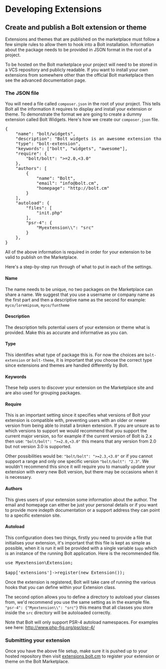 # Developing Extensions

## Create and publish a Bolt extension or theme

Extensions and themes that are published on the marketplace must follow a few simple rules to allow them to hook into a Bolt installation. Information about the package needs to be provided in JSON format in the root of a project. 

To be hosted on the Bolt marketplace your project will need to be stored in a VCS repository and publicly readable. If you want to install your own extensions from somewhere other than the official Bolt marketplace then see the advanced documentation page.

### The JSON file

You will need a file called `composer.json` in the root of your project. This tells Bolt all the information it requires to display and install your extension or theme. To demonstrate the format we are going to create a dummy extension called Bolt Widgets. Here's how we create our `composer.json` file.

<pre class="brush: js">
{
    "name": "bolt/widgets",
    "description": "Bolt widgets is an awesome extension that features widgets on your website",
    "type": "bolt-extension",
    "keywords": ["bolt", "widgets", "awesome"],
    "require": {
        "bolt/bolt": "&gt;=2.0,&lt;3.0"
    },
    "authors": [
        {
            "name": "Bolt",
            "email": "info@bolt.cm",
            "homepage": "http://bolt.cm"
        }
    ],
    "autoload": {
        "files": [
            "init.php"
        ],
        "psr-4": {
            "Myextension\\": "src"
        }
    },
}
</pre>


All of the above information is required in order for your extension to be valid to publish on the Marketplace.

Here's a step-by-step run through of what to put in each of the settings.

#### Name
The name needs to be unique, no two packages on the Marketplace can share a name. We suggest that you use a username or company name as the first part and then a descriptive name as the second for example: `myco/loremipsum`, `myco/funtheme`

#### Description
The description tells potential users of your extension or theme what is provided. Make this as accurate and informative as you can.

#### Type
This identifies what type of package this is. For now the choices are `bolt-extension` or `bolt-theme`, it is important that you choose the correct type since extensions and themes are handled differently by Bolt.

#### Keywords
These help users to discover your extension on the Marketplace site and are also used for grouping packages.

#### Require
This is an important setting since it specifies what versions of Bolt your extension is compatible with, preventing users with an older or newer version from being able to install a broken extension. If you are unsure as to which versions to support we would recommend that you support the current major version, so for example if the current version of Bolt is 2.x then use: `"bolt/bolt": ">=2.0,<3.0"` this means that any version from 2.0 but not version 3.0 is supported.

Other possibilities would be: `"bolt/bolt": ">=2.3,<3.0"` or if you cannot support a range and only one specific version `"bolt/bolt": "2.3"`. We wouldn't recommend this since it will require you to manually update your extension with every new Bolt version, but there may be occasions when it is necessary.

#### Authors
This gives users of your extension some information about the author. The email and homepage can either be just your personal details or if you want to provide more indepth documentation or a support address they can point to a specific extension site.

#### Autoload
This configuration does two things, firstly you need to provide a file that initialises your extension, it's important that this file is kept as simple as possible, when it is run it will be provided with a single variable `$app` which is an instance of the running Bolt application. Here is the recommended file.

<pre class="brush: php">
use Myextension\Extension;

$app['extensions']-&gt;register(new Extension());
</pre>

Once the extension is registered, Bolt will take care of running the various hooks that you can define within your Extension class.

The second option allows you to define a directory to autoload your classes from, we'd recommend you use the same setting as in the example file. `"psr-4": {"Myextension\\": "src"}` this means that all classes you store inside the `src` directory will be autoloaded correctly.

Note that Bolt will only support PSR-4 autoload namespaces. For examples see here: <a href="http://www.php-fig.org/psr/psr-4/">http://www.php-fig.org/psr/psr-4/</a>


### Submitting your extension
Once you have the above file setup, make sure it is pushed up to your hosted repository then visit <a href="http://extensions.bolt.cm">extensions.bolt.cm</a> to register your extension or theme on the Bolt Marketplace.
